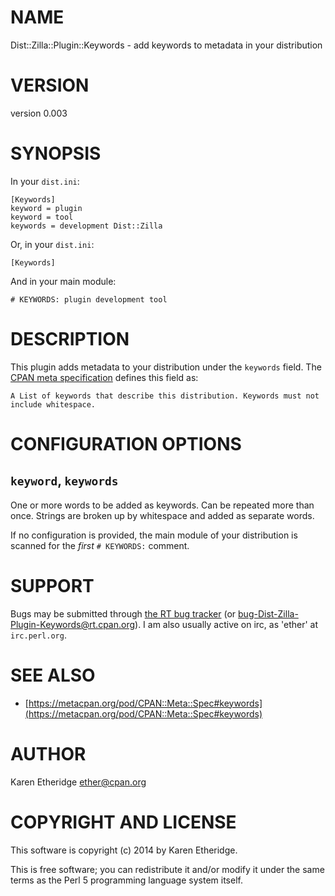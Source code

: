 # NAME

Dist::Zilla::Plugin::Keywords - add keywords to metadata in your distribution

# VERSION

version 0.003

# SYNOPSIS

In your `dist.ini`:

    [Keywords]
    keyword = plugin
    keyword = tool
    keywords = development Dist::Zilla

Or, in your `dist.ini`:

    [Keywords]

And in your main module:

    # KEYWORDS: plugin development tool

# DESCRIPTION

This plugin adds metadata to your distribution under the `keywords` field.
The [CPAN meta specification](https://metacpan.org/pod/CPAN::Meta::Spec#keywords)
defines this field as:

    A List of keywords that describe this distribution. Keywords must not include whitespace.

# CONFIGURATION OPTIONS

## `keyword`, `keywords`

One or more words to be added as keywords. Can be repeated more than once.
Strings are broken up by whitespace and added as separate words.

If no configuration is provided, the main module of your distribution is
scanned for the _first_ `# KEYWORDS:` comment.

# SUPPORT

Bugs may be submitted through [the RT bug tracker](https://rt.cpan.org/Public/Dist/Display.html?Name=Dist-Zilla-Plugin-Keywords)
(or [bug-Dist-Zilla-Plugin-Keywords@rt.cpan.org](mailto:bug-Dist-Zilla-Plugin-Keywords@rt.cpan.org)).
I am also usually active on irc, as 'ether' at `irc.perl.org`.

# SEE ALSO

- [https://metacpan.org/pod/CPAN::Meta::Spec#keywords](https://metacpan.org/pod/CPAN::Meta::Spec#keywords)

# AUTHOR

Karen Etheridge <ether@cpan.org>

# COPYRIGHT AND LICENSE

This software is copyright (c) 2014 by Karen Etheridge.

This is free software; you can redistribute it and/or modify it under
the same terms as the Perl 5 programming language system itself.

